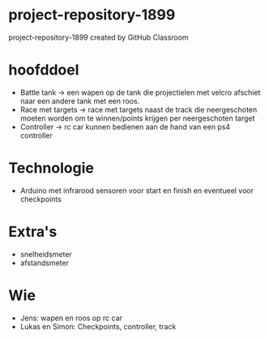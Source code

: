 # project-repository-1899
project-repository-1899 created by GitHub Classroom

# hoofddoel
  - Battle tank -> een wapen op de tank die projectielen met velcro afschiet naar een andere tank met een roos.
  - Race met targets -> race met targets naast de track die neergeschoten moeten worden om te winnen/points krijgen per neergeschoten target
  - Controller -> rc car kunnen bedienen aan de hand van een ps4 controller
# Technologie
  - Arduino met infrarood sensoren voor start en finish en eventueel voor checkpoints
# Extra's
  - snelheidsmeter
  - afstandsmeter
# Wie
  - Jens: wapen en roos op rc car
  - Lukas en Simon: Checkpoints, controller, track
